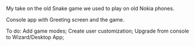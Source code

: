 My take on the old Snake game we used to play on old Nokia phones.

Console app with Greeting screen and the game.

To do:
Add game modes;
Create user customization;
Upgrade from console to Wizard/Desktop App;
